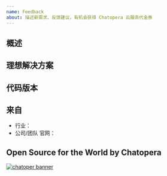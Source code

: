 ```yaml
---
name: Feedback
about: 描述新需求、反馈建议，有机会获得 Chatopera 云服务代金券
---
```


<!-- Sponsor this project / 开源项目支持方 -->

<!-- Chatopera 云服务：低代码、无代码方式定制智能对话机器人 -->
<!-- https://bot.chatopera.com/ -->

<!-- 春松客服：快速获得好用的开源客服系统 -->
<!-- https://www.cskefu.com/ -->

## 概述
<!-- 描述需求 -->

## 理想解决方案

## 代码版本
<!-- Git commit hash (`git rev-parse HEAD`)，进入代码库并执行 -->


## 来自
<!-- 说明公司或行业后优先支持 -->

- 行业：
- 公司/团队 官网：

<!-- 产品使用说明书 -->
<!-- https://docs.chatopera.com/ -->

<!-- 快速掌握春松客服功能及二次开发 -->
<!-- 春松客服大讲堂：https://ke.qq.com/course/464050 -->

<!-- 非产品缺陷请联系商务获得支持 -->
<!-- 定制化开发, 培训，咨询等: https://www.chatopera.com/mail.html -->

## Open Source for the World by Chatopera 

[![chatoper banner][co-banner-image]][co-url]

[co-banner-image]: https://user-images.githubusercontent.com/3538629/42383104-da925942-8168-11e8-8195-868d5fcec170.png
[co-url]: https://www.chatopera.com
